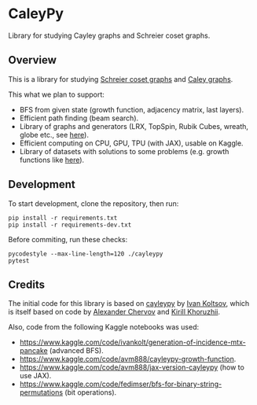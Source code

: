 # CaleyPy
Library for studying Cayley graphs and Schreier coset graphs.

## Overview

This is a library for studying
[Schreier coset graphs](https://en.wikipedia.org/wiki/Schreier_coset_graph)
and [Caley graphs](https://en.wikipedia.org/wiki/Cayley_graph).

This what we plan to support:
* BFS from given state (growth function, adjacency matrix, last layers).
* Efficient path finding (beam search).
* Library of graphs and generators (LRX, TopSpin, Rubik Cubes, wreath, globe etc., 
    see [here](https://www.kaggle.com/code/ivankolt/generation-of-incidence-mtx-pancake)).
* Efficient computing on CPU, GPU, TPU (with JAX), usable on Kaggle.
* Library of datasets with solutions to some problems (e.g. growth functions like
    [here](https://www.kaggle.com/code/fedimser/bfs-for-binary-string-permutations)).



## Development

To start development, clone the repository, then run:

```
pip install -r requirements.txt
pip install -r requirements-dev.txt
```

Before commiting, run these checks:
```
pycodestyle --max-line-length=120 ./cayleypy 
pytest 
```


## Credits

The initial code for this library is based on [cayleypy](https://github.com/iKolt/cayleypy)
by [Ivan Koltsov](), which is itself based on code by 
[Alexander Chervov](https://github.com/chervov) and 
[Kirill Khoruzhii](https://github.com/k1242).

Also, code from the following Kaggle notebooks was used:
* https://www.kaggle.com/code/ivankolt/generation-of-incidence-mtx-pancake (advanced BFS).
* https://www.kaggle.com/code/avm888/cayleypy-growth-function.
* https://www.kaggle.com/code/avm888/jax-version-cayleypy (how to use JAX).
* https://www.kaggle.com/code/fedimser/bfs-for-binary-string-permutations (bit operations).


